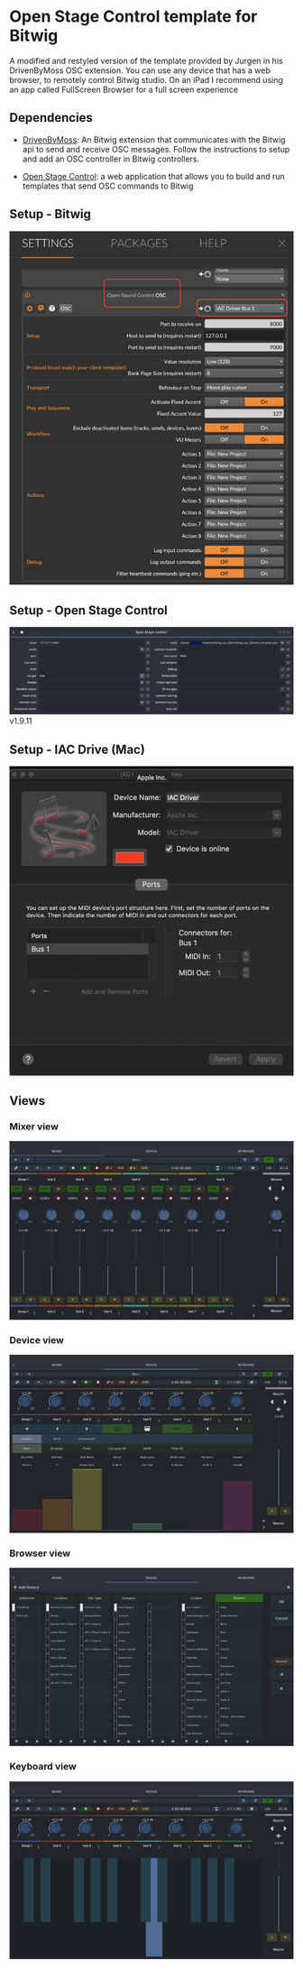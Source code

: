 # Open Stage Control template for Bitwig
A modified and restyled version of the template provided by Jurgen in his DrivenByMoss OSC extension.
You can use any device that has a web browser, to remotely control Bitwig studio.
On an iPad I recommend using an app called FullScreen Browser for a full screen experience

## Dependencies
- [DrivenByMoss](http://mossgrabers.de/Software/Bitwig/Bitwig.html):
An Bitwig extension that communicates with the Bitwig  api to send and receive OSC messages. Follow the instructions to setup and add an OSC controller in Bitwig controllers.

- [Open Stage Control](https://openstagecontrol.ammd.net/): a web application that allows you to build and run templates that send OSC commands to Bitwig

## Setup - Bitwig
![Bitwig settings](img/setup_bitwig.png)

## Setup - Open Stage Control
![Open Stage control settings](img/setup_osc.png) v1.9.11

## Setup - IAC Drive (Mac)
![Mac Audio/Midi IAC driver settings](img/setup_iac.png)

## Views
### Mixer view
![iPad mixer view](img/bw_mixer.png)

### Device view
![iPad device view](img/bw_device.png)

### Browser view
![iPad device view](img/bw_browser.png)

### Keyboard view
![iPad device view](img/bw_keyboard.png)
